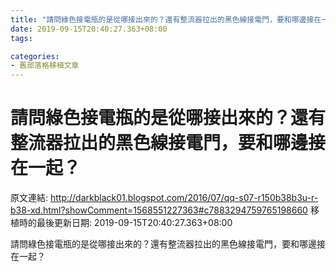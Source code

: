 ```yaml
---
title: "請問綠色接電瓶的是從哪接出來的？還有整流器拉出的黑色線接電門，要和哪邊接在一起？"
date: 2019-09-15T20:40:27.363+08:00
tags: 

categories:
- 舊部落格移植文章
---
```


# 請問綠色接電瓶的是從哪接出來的？還有整流器拉出的黑色線接電門，要和哪邊接在一起？

原文連結: http://darkblack01.blogspot.com/2016/07/qq-s07-r150b38b3u-r-b38-xd.html?showComment=1568551227363#c7883294759765198660
移植時的最後更新日期: 2019-09-15T20:40:27.363+08:00

請問綠色接電瓶的是從哪接出來的？還有整流器拉出的黑色線接電門，要和哪邊接在一起？
